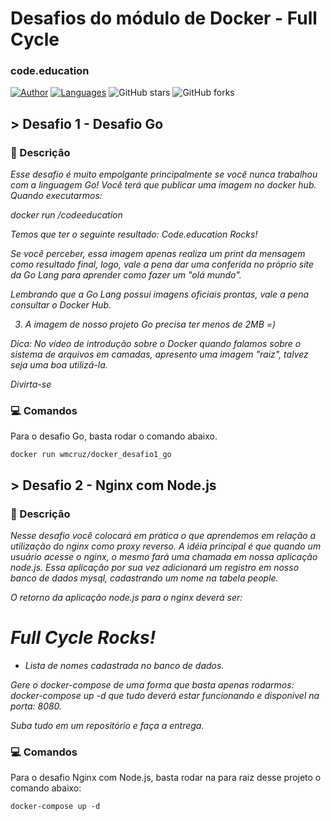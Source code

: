 # Desafios do módulo de Docker - Full Cycle
### code.education

[![Author](https://img.shields.io/badge/author-wmcruz-AD1256?style=flat-square)](https://github.com/wmcruz)
[![Languages](https://img.shields.io/github/languages/count/wmcruz/desafios_docker_full_cycle?color=%23AD1256&style=flat-square)](#)
![GitHub stars](https://img.shields.io/github/stars/wmcruz/desafios_docker_full_cycle?style=flat-square)
![GitHub forks](https://img.shields.io/github/forks/wmcruz/desafios_docker_full_cycle?style=flat-square)


## > Desafio 1 - Desafio Go
### 📘 Descrição
<i>Esse desafio é muito empolgante principalmente se você nunca trabalhou com a linguagem Go!
Você terá que publicar uma imagem no docker hub. Quando executarmos:

docker run <seu-user>/codeeducation

Temos que ter o seguinte resultado: Code.education Rocks!

Se você perceber, essa imagem apenas realiza um print da mensagem como resultado final, logo, vale a pena dar uma conferida no próprio site da Go Lang para aprender como fazer um "olá mundo".

Lembrando que a Go Lang possui imagens oficiais prontas, vale a pena consultar o Docker Hub.

3) A imagem de nosso projeto Go precisa ter menos de 2MB =)

Dica: No vídeo de introdução sobre o Docker quando falamos sobre o sistema de arquivos em camadas, apresento uma imagem "raiz", talvez seja uma boa utilizá-la.

  Divirta-se</i>


### 💻 Comandos
Para o desafio Go, basta rodar o comando abaixo.

```
docker run wmcruz/docker_desafio1_go
```

## > Desafio 2 - Nginx com Node.js
### 📘 Descrição
<i>Nesse desafio você colocará em prática o que aprendemos em relação a utilização do nginx como proxy reverso. A idéia principal é que quando um usuário acesse o nginx, o mesmo fará uma chamada em nossa aplicação node.js. Essa aplicação por sua vez adicionará um registro em nosso banco de dados mysql, cadastrando um nome na tabela people.

O retorno da aplicação node.js para o nginx deverá ser:

<h1>Full Cycle Rocks!</h1>

- Lista de nomes cadastrada no banco de dados.

Gere o docker-compose de uma forma que basta apenas rodarmos: docker-compose up -d que tudo deverá estar funcionando e disponível na porta: 8080.

  Suba tudo em um repositório e faça a entrega.</i>

### 💻 Comandos
  Para o desafio Nginx com Node.js, basta rodar na para raiz desse projeto o comando abaixo:
  ```
  docker-compose up -d
  ```
